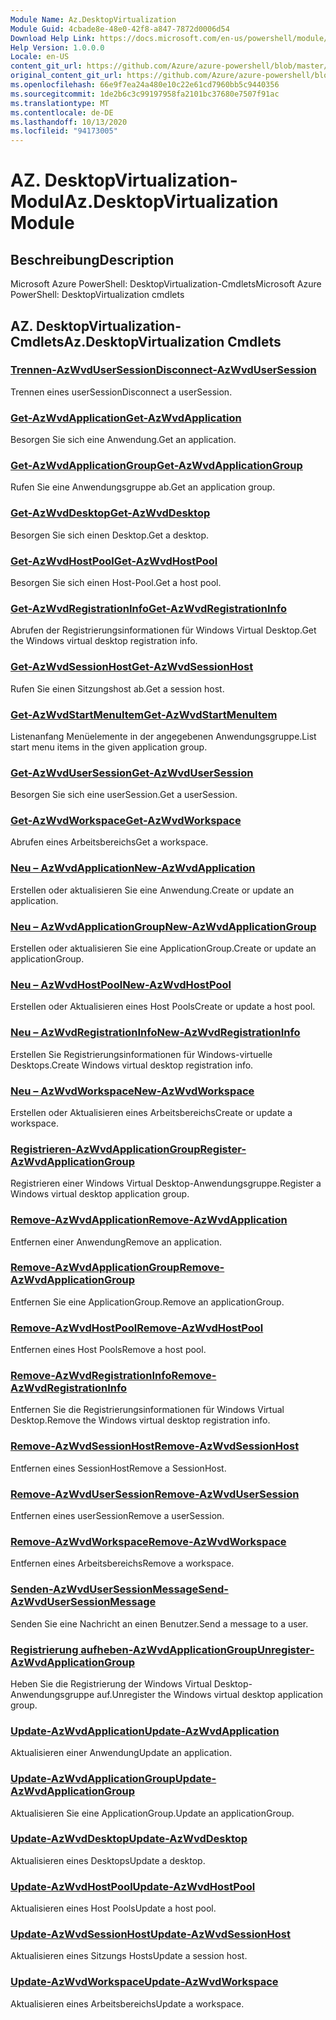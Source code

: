 ```yaml
---
Module Name: Az.DesktopVirtualization
Module Guid: 4cbade8e-48e0-42f8-a847-7872d0006d54
Download Help Link: https://docs.microsoft.com/en-us/powershell/module/az.desktopvirtualization
Help Version: 1.0.0.0
Locale: en-US
content_git_url: https://github.com/Azure/azure-powershell/blob/master/src/DesktopVirtualization/help/Az.DesktopVirtualization.md
original_content_git_url: https://github.com/Azure/azure-powershell/blob/master/src/DesktopVirtualization/help/Az.DesktopVirtualization.md
ms.openlocfilehash: 66e9f7ea24a480e10c22e61cd7960bb5c9440356
ms.sourcegitcommit: 1de2b6c3c99197958fa2101bc37680e7507f91ac
ms.translationtype: MT
ms.contentlocale: de-DE
ms.lasthandoff: 10/13/2020
ms.locfileid: "94173005"
---
```

# <span data-ttu-id="a7764-101">AZ. DesktopVirtualization-Modul</span><span class="sxs-lookup"><span data-stu-id="a7764-101">Az.DesktopVirtualization Module</span></span>
## <span data-ttu-id="a7764-102">Beschreibung</span><span class="sxs-lookup"><span data-stu-id="a7764-102">Description</span></span>
<span data-ttu-id="a7764-103">Microsoft Azure PowerShell: DesktopVirtualization-Cmdlets</span><span class="sxs-lookup"><span data-stu-id="a7764-103">Microsoft Azure PowerShell: DesktopVirtualization cmdlets</span></span>

## <span data-ttu-id="a7764-104">AZ. DesktopVirtualization-Cmdlets</span><span class="sxs-lookup"><span data-stu-id="a7764-104">Az.DesktopVirtualization Cmdlets</span></span>
### [<span data-ttu-id="a7764-105">Trennen-AzWvdUserSession</span><span class="sxs-lookup"><span data-stu-id="a7764-105">Disconnect-AzWvdUserSession</span></span>](Disconnect-AzWvdUserSession.md)
<span data-ttu-id="a7764-106">Trennen eines userSession</span><span class="sxs-lookup"><span data-stu-id="a7764-106">Disconnect a userSession.</span></span>

### [<span data-ttu-id="a7764-107">Get-AzWvdApplication</span><span class="sxs-lookup"><span data-stu-id="a7764-107">Get-AzWvdApplication</span></span>](Get-AzWvdApplication.md)
<span data-ttu-id="a7764-108">Besorgen Sie sich eine Anwendung.</span><span class="sxs-lookup"><span data-stu-id="a7764-108">Get an application.</span></span>

### [<span data-ttu-id="a7764-109">Get-AzWvdApplicationGroup</span><span class="sxs-lookup"><span data-stu-id="a7764-109">Get-AzWvdApplicationGroup</span></span>](Get-AzWvdApplicationGroup.md)
<span data-ttu-id="a7764-110">Rufen Sie eine Anwendungsgruppe ab.</span><span class="sxs-lookup"><span data-stu-id="a7764-110">Get an application group.</span></span>

### [<span data-ttu-id="a7764-111">Get-AzWvdDesktop</span><span class="sxs-lookup"><span data-stu-id="a7764-111">Get-AzWvdDesktop</span></span>](Get-AzWvdDesktop.md)
<span data-ttu-id="a7764-112">Besorgen Sie sich einen Desktop.</span><span class="sxs-lookup"><span data-stu-id="a7764-112">Get a desktop.</span></span>

### [<span data-ttu-id="a7764-113">Get-AzWvdHostPool</span><span class="sxs-lookup"><span data-stu-id="a7764-113">Get-AzWvdHostPool</span></span>](Get-AzWvdHostPool.md)
<span data-ttu-id="a7764-114">Besorgen Sie sich einen Host-Pool.</span><span class="sxs-lookup"><span data-stu-id="a7764-114">Get a host pool.</span></span>

### [<span data-ttu-id="a7764-115">Get-AzWvdRegistrationInfo</span><span class="sxs-lookup"><span data-stu-id="a7764-115">Get-AzWvdRegistrationInfo</span></span>](Get-AzWvdRegistrationInfo.md)
<span data-ttu-id="a7764-116">Abrufen der Registrierungsinformationen für Windows Virtual Desktop.</span><span class="sxs-lookup"><span data-stu-id="a7764-116">Get the Windows virtual desktop registration info.</span></span>

### [<span data-ttu-id="a7764-117">Get-AzWvdSessionHost</span><span class="sxs-lookup"><span data-stu-id="a7764-117">Get-AzWvdSessionHost</span></span>](Get-AzWvdSessionHost.md)
<span data-ttu-id="a7764-118">Rufen Sie einen Sitzungshost ab.</span><span class="sxs-lookup"><span data-stu-id="a7764-118">Get a session host.</span></span>

### [<span data-ttu-id="a7764-119">Get-AzWvdStartMenuItem</span><span class="sxs-lookup"><span data-stu-id="a7764-119">Get-AzWvdStartMenuItem</span></span>](Get-AzWvdStartMenuItem.md)
<span data-ttu-id="a7764-120">Listenanfang Menüelemente in der angegebenen Anwendungsgruppe.</span><span class="sxs-lookup"><span data-stu-id="a7764-120">List start menu items in the given application group.</span></span>

### [<span data-ttu-id="a7764-121">Get-AzWvdUserSession</span><span class="sxs-lookup"><span data-stu-id="a7764-121">Get-AzWvdUserSession</span></span>](Get-AzWvdUserSession.md)
<span data-ttu-id="a7764-122">Besorgen Sie sich eine userSession.</span><span class="sxs-lookup"><span data-stu-id="a7764-122">Get a userSession.</span></span>

### [<span data-ttu-id="a7764-123">Get-AzWvdWorkspace</span><span class="sxs-lookup"><span data-stu-id="a7764-123">Get-AzWvdWorkspace</span></span>](Get-AzWvdWorkspace.md)
<span data-ttu-id="a7764-124">Abrufen eines Arbeitsbereichs</span><span class="sxs-lookup"><span data-stu-id="a7764-124">Get a workspace.</span></span>

### [<span data-ttu-id="a7764-125">Neu – AzWvdApplication</span><span class="sxs-lookup"><span data-stu-id="a7764-125">New-AzWvdApplication</span></span>](New-AzWvdApplication.md)
<span data-ttu-id="a7764-126">Erstellen oder aktualisieren Sie eine Anwendung.</span><span class="sxs-lookup"><span data-stu-id="a7764-126">Create or update an application.</span></span>

### [<span data-ttu-id="a7764-127">Neu – AzWvdApplicationGroup</span><span class="sxs-lookup"><span data-stu-id="a7764-127">New-AzWvdApplicationGroup</span></span>](New-AzWvdApplicationGroup.md)
<span data-ttu-id="a7764-128">Erstellen oder aktualisieren Sie eine ApplicationGroup.</span><span class="sxs-lookup"><span data-stu-id="a7764-128">Create or update an applicationGroup.</span></span>

### [<span data-ttu-id="a7764-129">Neu – AzWvdHostPool</span><span class="sxs-lookup"><span data-stu-id="a7764-129">New-AzWvdHostPool</span></span>](New-AzWvdHostPool.md)
<span data-ttu-id="a7764-130">Erstellen oder Aktualisieren eines Host Pools</span><span class="sxs-lookup"><span data-stu-id="a7764-130">Create or update a host pool.</span></span>

### [<span data-ttu-id="a7764-131">Neu – AzWvdRegistrationInfo</span><span class="sxs-lookup"><span data-stu-id="a7764-131">New-AzWvdRegistrationInfo</span></span>](New-AzWvdRegistrationInfo.md)
<span data-ttu-id="a7764-132">Erstellen Sie Registrierungsinformationen für Windows-virtuelle Desktops.</span><span class="sxs-lookup"><span data-stu-id="a7764-132">Create Windows virtual desktop registration info.</span></span>

### [<span data-ttu-id="a7764-133">Neu – AzWvdWorkspace</span><span class="sxs-lookup"><span data-stu-id="a7764-133">New-AzWvdWorkspace</span></span>](New-AzWvdWorkspace.md)
<span data-ttu-id="a7764-134">Erstellen oder Aktualisieren eines Arbeitsbereichs</span><span class="sxs-lookup"><span data-stu-id="a7764-134">Create or update a workspace.</span></span>

### [<span data-ttu-id="a7764-135">Registrieren-AzWvdApplicationGroup</span><span class="sxs-lookup"><span data-stu-id="a7764-135">Register-AzWvdApplicationGroup</span></span>](Register-AzWvdApplicationGroup.md)
<span data-ttu-id="a7764-136">Registrieren einer Windows Virtual Desktop-Anwendungsgruppe.</span><span class="sxs-lookup"><span data-stu-id="a7764-136">Register a Windows virtual desktop application group.</span></span>

### [<span data-ttu-id="a7764-137">Remove-AzWvdApplication</span><span class="sxs-lookup"><span data-stu-id="a7764-137">Remove-AzWvdApplication</span></span>](Remove-AzWvdApplication.md)
<span data-ttu-id="a7764-138">Entfernen einer Anwendung</span><span class="sxs-lookup"><span data-stu-id="a7764-138">Remove an application.</span></span>

### [<span data-ttu-id="a7764-139">Remove-AzWvdApplicationGroup</span><span class="sxs-lookup"><span data-stu-id="a7764-139">Remove-AzWvdApplicationGroup</span></span>](Remove-AzWvdApplicationGroup.md)
<span data-ttu-id="a7764-140">Entfernen Sie eine ApplicationGroup.</span><span class="sxs-lookup"><span data-stu-id="a7764-140">Remove an applicationGroup.</span></span>

### [<span data-ttu-id="a7764-141">Remove-AzWvdHostPool</span><span class="sxs-lookup"><span data-stu-id="a7764-141">Remove-AzWvdHostPool</span></span>](Remove-AzWvdHostPool.md)
<span data-ttu-id="a7764-142">Entfernen eines Host Pools</span><span class="sxs-lookup"><span data-stu-id="a7764-142">Remove a host pool.</span></span>

### [<span data-ttu-id="a7764-143">Remove-AzWvdRegistrationInfo</span><span class="sxs-lookup"><span data-stu-id="a7764-143">Remove-AzWvdRegistrationInfo</span></span>](Remove-AzWvdRegistrationInfo.md)
<span data-ttu-id="a7764-144">Entfernen Sie die Registrierungsinformationen für Windows Virtual Desktop.</span><span class="sxs-lookup"><span data-stu-id="a7764-144">Remove the Windows virtual desktop registration info.</span></span>

### [<span data-ttu-id="a7764-145">Remove-AzWvdSessionHost</span><span class="sxs-lookup"><span data-stu-id="a7764-145">Remove-AzWvdSessionHost</span></span>](Remove-AzWvdSessionHost.md)
<span data-ttu-id="a7764-146">Entfernen eines SessionHost</span><span class="sxs-lookup"><span data-stu-id="a7764-146">Remove a SessionHost.</span></span>

### [<span data-ttu-id="a7764-147">Remove-AzWvdUserSession</span><span class="sxs-lookup"><span data-stu-id="a7764-147">Remove-AzWvdUserSession</span></span>](Remove-AzWvdUserSession.md)
<span data-ttu-id="a7764-148">Entfernen eines userSession</span><span class="sxs-lookup"><span data-stu-id="a7764-148">Remove a userSession.</span></span>

### [<span data-ttu-id="a7764-149">Remove-AzWvdWorkspace</span><span class="sxs-lookup"><span data-stu-id="a7764-149">Remove-AzWvdWorkspace</span></span>](Remove-AzWvdWorkspace.md)
<span data-ttu-id="a7764-150">Entfernen eines Arbeitsbereichs</span><span class="sxs-lookup"><span data-stu-id="a7764-150">Remove a workspace.</span></span>

### [<span data-ttu-id="a7764-151">Senden-AzWvdUserSessionMessage</span><span class="sxs-lookup"><span data-stu-id="a7764-151">Send-AzWvdUserSessionMessage</span></span>](Send-AzWvdUserSessionMessage.md)
<span data-ttu-id="a7764-152">Senden Sie eine Nachricht an einen Benutzer.</span><span class="sxs-lookup"><span data-stu-id="a7764-152">Send a message to a user.</span></span>

### [<span data-ttu-id="a7764-153">Registrierung aufheben-AzWvdApplicationGroup</span><span class="sxs-lookup"><span data-stu-id="a7764-153">Unregister-AzWvdApplicationGroup</span></span>](Unregister-AzWvdApplicationGroup.md)
<span data-ttu-id="a7764-154">Heben Sie die Registrierung der Windows Virtual Desktop-Anwendungsgruppe auf.</span><span class="sxs-lookup"><span data-stu-id="a7764-154">Unregister the Windows virtual desktop application group.</span></span>

### [<span data-ttu-id="a7764-155">Update-AzWvdApplication</span><span class="sxs-lookup"><span data-stu-id="a7764-155">Update-AzWvdApplication</span></span>](Update-AzWvdApplication.md)
<span data-ttu-id="a7764-156">Aktualisieren einer Anwendung</span><span class="sxs-lookup"><span data-stu-id="a7764-156">Update an application.</span></span>

### [<span data-ttu-id="a7764-157">Update-AzWvdApplicationGroup</span><span class="sxs-lookup"><span data-stu-id="a7764-157">Update-AzWvdApplicationGroup</span></span>](Update-AzWvdApplicationGroup.md)
<span data-ttu-id="a7764-158">Aktualisieren Sie eine ApplicationGroup.</span><span class="sxs-lookup"><span data-stu-id="a7764-158">Update an applicationGroup.</span></span>

### [<span data-ttu-id="a7764-159">Update-AzWvdDesktop</span><span class="sxs-lookup"><span data-stu-id="a7764-159">Update-AzWvdDesktop</span></span>](Update-AzWvdDesktop.md)
<span data-ttu-id="a7764-160">Aktualisieren eines Desktops</span><span class="sxs-lookup"><span data-stu-id="a7764-160">Update a desktop.</span></span>

### [<span data-ttu-id="a7764-161">Update-AzWvdHostPool</span><span class="sxs-lookup"><span data-stu-id="a7764-161">Update-AzWvdHostPool</span></span>](Update-AzWvdHostPool.md)
<span data-ttu-id="a7764-162">Aktualisieren eines Host Pools</span><span class="sxs-lookup"><span data-stu-id="a7764-162">Update a host pool.</span></span>

### [<span data-ttu-id="a7764-163">Update-AzWvdSessionHost</span><span class="sxs-lookup"><span data-stu-id="a7764-163">Update-AzWvdSessionHost</span></span>](Update-AzWvdSessionHost.md)
<span data-ttu-id="a7764-164">Aktualisieren eines Sitzungs Hosts</span><span class="sxs-lookup"><span data-stu-id="a7764-164">Update a session host.</span></span>

### [<span data-ttu-id="a7764-165">Update-AzWvdWorkspace</span><span class="sxs-lookup"><span data-stu-id="a7764-165">Update-AzWvdWorkspace</span></span>](Update-AzWvdWorkspace.md)
<span data-ttu-id="a7764-166">Aktualisieren eines Arbeitsbereichs</span><span class="sxs-lookup"><span data-stu-id="a7764-166">Update a workspace.</span></span>

